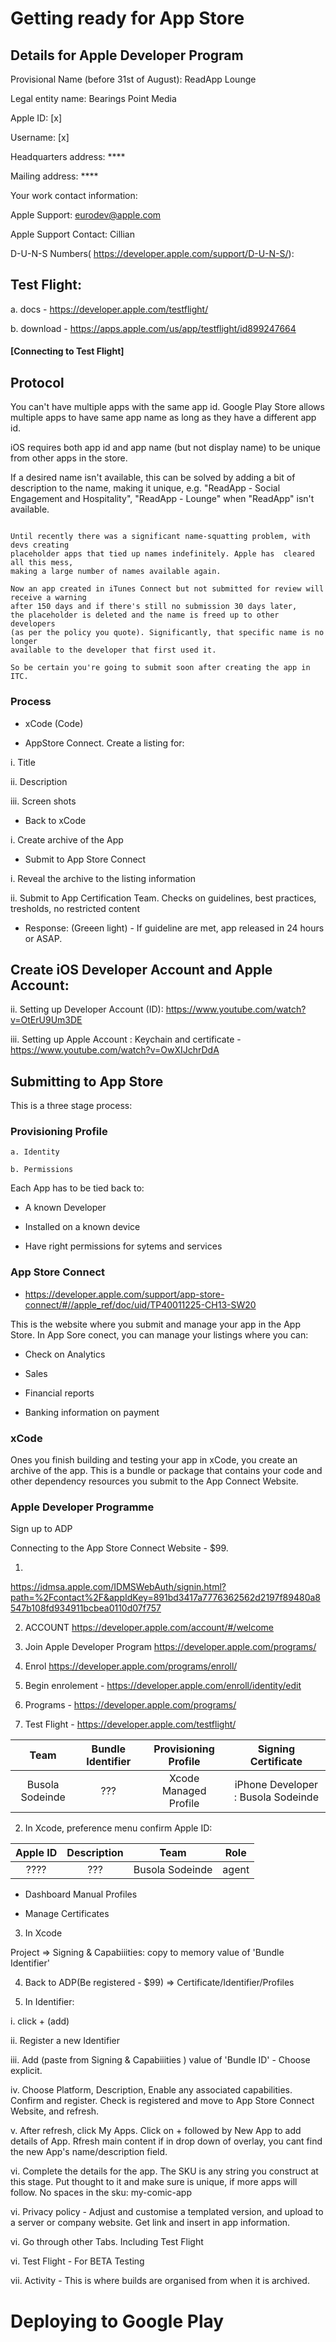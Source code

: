 # Getting ready for App Store


## Details for Apple Developer Program 


Provisional Name (before 31st of August): ReadApp Lounge

Legal entity name: Bearings Point Media 

Apple ID: [x]

Username: [x]

Headquarters address: ****

Mailing address: ****

Your work contact information: 

Apple Support:  eurodev@apple.com  

Apple Support Contact:  Cillian

D-U-N-S Numbers( https://developer.apple.com/support/D-U-N-S/):

##  Test Flight:
  
  a. docs -  https://developer.apple.com/testflight/ 
  
  b. download - https://apps.apple.com/us/app/testflight/id899247664
  
 #### [Connecting to Test Flight]

## Protocol

You can't have multiple apps with the same app id. Google Play Store allows multiple apps to have same app name as long as they have a different app id. 

iOS requires both app id and app name (but not display name) to be unique from other apps in the store.

If a desired name isn't available, this can be solved  by adding a bit of description to the name, making it unique, e.g. "ReadApp  - Social Engagement and Hospitality", "ReadApp  - Lounge" when "ReadApp" isn't available.


```

Until recently there was a significant name-squatting problem, with devs creating 
placeholder apps that tied up names indefinitely. Apple has  cleared all this mess,
making a large number of names available again. 

Now an app created in iTunes Connect but not submitted for review will receive a warning
after 150 days and if there's still no submission 30 days later, 
the placeholder is deleted and the name is freed up to other developers 
(as per the policy you quote). Significantly, that specific name is no longer 
available to the developer that first used it.

So be certain you're going to submit soon after creating the app in ITC.

```

### Process

- xCode (Code)

- AppStore Connect. Create a listing for:

i. Title

ii. Description

iii. Screen shots

- Back to xCode

i. Create archive of the App

- Submit to App Store Connect

i. Reveal the archive to the listing information

ii. Submit to App Certification Team. Checks on guidelines, best practices, tresholds, no restricted content

- Response: (Greeen light) - If guideline are met, app  released in 24 hours or ASAP.


## Create iOS Developer Account and Apple Account:
ii. Setting up Developer Account (ID):    https://www.youtube.com/watch?v=OtErU9Um3DE  


iii. Setting up Apple Account : Keychain and  certificate - https://www.youtube.com/watch?v=OwXIJchrDdA  


## Submitting to App Store

This is a three stage process:



### Provisioning Profile

```
a. Identity

b. Permissions

```

Each App has to be tied back to:

- A known Developer

- Installed on a known device

- Have right permissions for sytems and services


### App Store Connect

 - https://developer.apple.com/support/app-store-connect/#//apple_ref/doc/uid/TP40011225-CH13-SW20

This is the website where you submit and manage your app in the App Store. In App Sore conect, you can manage your listings where you can:

- Check on Analytics

- Sales

- Financial reports

- Banking information on payment

### xCode

Ones you finish building and testing your app in xCode, you create an archive of the app. This is a bundle or package that contains your code and other dependency resources you submit to the App Connect Website.

### Apple Developer Programme 

Sign up to ADP

Connecting to  the App Store Connect Website -  $99.

1. 
https://idmsa.apple.com/IDMSWebAuth/signin.html?path=%2Fcontact%2F&appIdKey=891bd3417a7776362562d2197f89480a8547b108fd934911bcbea0110d07f757

2. ACCOUNT
https://developer.apple.com/account/#/welcome 

3. Join Apple Developer Program
https://developer.apple.com/programs/  

4. Enrol
https://developer.apple.com/programs/enroll/ 

5. Begin enrolement - https://developer.apple.com/enroll/identity/edit

6. Programs - https://developer.apple.com/programs/

7. Test Flight - https://developer.apple.com/testflight/

| Team  | Bundle Identifier  | Provisioning Profile | Signing Certificate |
| :---:   | :-: | :-: | :-: |
| Busola Sodeinde | ??? | Xcode Managed Profile | iPhone Developer : Busola Sodeinde |


2. In Xcode, preference menu confirm Apple ID:


| Apple ID  | Description  | Team | Role |
| :---:   | :-: | :-: | :-: |
| ????| ??? | Busola Sodeinde  | agent |


- Dashboard Manual Profiles

- Manage Certificates  

3. In Xcode

Project => Signing & Capabiiities: copy to memory value of 'Bundle Identifier'

4. Back to ADP(Be registered - $99) => Certificate/Identifier/Profiles

5. In Identifier:

i. click + (add)

ii. Register a new Identifier

iii. Add (paste from Signing & Capabiiities ) value of 'Bundle ID' - Choose explicit.

iv. Choose Platform, Description, Enable any associated capabilities. Confirm and register. Check is registered and move to App Store Connect Website, and refresh.

v. After refresh, click My Apps. Click on + followed by New App to add details of App. Rfresh main content if in drop down of overlay, you cant find the new App's name/description field.

vi. Complete the details for the app. The SKU is any string you construct at this stage. Put thought to it and make sure is unique, if more apps will follow. No spaces in the sku: my-comic-app

vi. Privacy policy - Adjust and customise a templated version, and upload to a server or company website. Get link and insert in app information.

vi. Go through  other Tabs. Including Test Flight

vi. Test Flight - For BETA Testing

vii. Activity - This is where builds are organised from when it is archived.

# Deploying to Google Play
